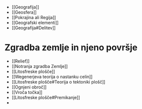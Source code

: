 - [[Geografija]]
- [[Geosfera]]
- [[Pokrajina ali Regija]]
- [[Geografski elementi]]
- [[Geografija#Delitev]]
# Zgradba zemlje in njeno površje
- [[Relief]]
- [[Notranja zgradba Zemlje]]
- [[Litosfreske plošče]]
- [[Wegenerjeva teorija o nastanku celin]]
- [[Litosfreske plošče#Teorija o tektoniki plošč]]
- [[Ognjeni obroč]]
- [[Vroča točka]]
- [[Litosfreske plošče#Premikanje]]
- 